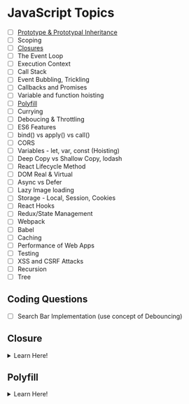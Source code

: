 # JavaScript Topics

- [ ] [Prototype & Prototypal Inheritance](https://www.youtube.com/watch?v=wstwjQ1yqWQ)
- [ ] Scoping
- [ ] [Closures](#closure)
- [ ] The Event Loop
- [ ] Execution Context
- [ ] Call Stack
- [ ] Event Bubbling, Trickling
- [ ] Callbacks and Promises
- [ ] Variable and function hoisting
- [ ] [Polyfill](#polyfill)
- [ ] Currying
- [ ] Deboucing & Throttling
- [ ] ES6 Features
- [ ] bind() vs apply() vs call()
- [ ] CORS
- [ ] Variables - let, var, const (Hoisting)
- [ ] Deep Copy vs Shallow Copy, lodash
- [ ] React Lifecycle Method
- [ ] DOM Real & Virtual
- [ ] Async vs Defer
- [ ] Lazy Image loading
- [ ] Storage - Local, Session, Cookies
- [ ] React Hooks
- [ ] Redux/State Management
- [ ] Webpack
- [ ] Babel
- [ ] Caching
- [ ] Performance of Web Apps
- [ ] Testing
- [ ] XSS and CSRF Attacks
- [ ] Recursion
- [ ] Tree

## Coding Questions
- [ ] Search Bar Implementation (use concept of Debouncing)


## Closure
<details>
  <summary>Learn Here!</summary>
  
  ## Youtube Links
  1. https://www.youtube.com/watch?v=qikxEIxsXco
  2. list
     * With some
     * Sub bullets
</details>


## Polyfill
<details>
  <summary>Learn Here!</summary>
  
  ## Youtube Links
  1. https://www.youtube.com/watch?v=ke_y6z0xRpk
  2. list
     * With some
     * Sub bullets
</details>
